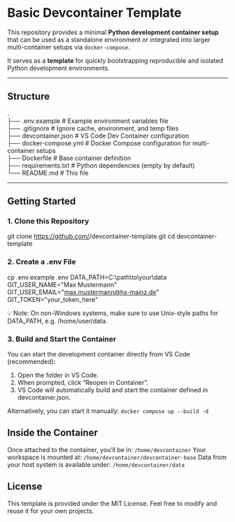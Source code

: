 # Basic Devcontainer Template

This repository provides a minimal **Python development container setup** that can be used as a standalone environment or integrated into larger multi-container setups via `docker-compose`.

It serves as a **template** for quickly bootstrapping reproducible and isolated Python development environments.

---

## Structure
.  
├── .env.example # Example environment variables file  
├── .gitignore # Ignore cache, environment, and temp files  
├── devcontainer.json # VS Code Dev Container configuration  
├── docker-compose.yml # Docker Compose configuration for multi-container setups  
├── Dockerfile # Base container definition  
├── requirements.txt # Python dependencies (empty by default)  
└── README.md # This file



---

## Getting Started

### 1. Clone this Repository


git clone https://github.com/<your-org-or-user>/devcontainer-template.git
cd devcontainer-template

### 2. Create a .env File
cp .env.example .env
DATA_PATH=C:\path\to\your\data
GIT_USER_NAME="Max Mustermann"
GIT_USER_EMAIL="max.mustermann@hs-mainz.de"
GIT_TOKEN="your_token_here"

💡 Note: On non-Windows systems, make sure to use Unix-style paths for DATA_PATH, e.g. /home/user/data.

### 3. Build and Start the Container

You can start the development container directly from VS Code (recommended):

 1. Open the folder in VS Code.
 2. When prompted, click “Reopen in Container”.
 3. VS Code will automatically build and start the container defined in devcontainer.json.

Alternatively, you can start it manually:
`docker compose up --build -d`


## Inside the Container
Once attached to the container, you’ll be in:
`/home/devcontainer`
Your workspace is mounted at:
`/home/devcontainer/devcontainer-base`
Data from your host system is available under:
`/home/devcontainer/data`


## License

This template is provided under the MIT License.
Feel free to modify and reuse it for your own projects.
